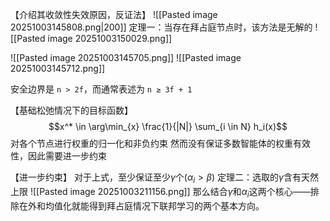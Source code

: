【介绍其收敛性失效原因，反证法】
![[Pasted image 20251003145808.png|200]]
定理一：当存在拜占庭节点时，该方法是无解的
![[Pasted image 20251003150029.png]]

![[Pasted image 20251003145705.png]]
![[Pasted image 20251003145712.png]]

安全边界是 `n > 2f`，而通常表述为 `n ≥ 3f + 1`

【基础松弛情况下的目标函数】
$$x^* \in \arg\min_{x} \frac{1}{|N|} \sum_{i \in N} h_i(x)$$
对各个节点进行权重的归一化和非负约束
然而没有保证多数智能体的权重有效性，因此需要进一步约束

【进一步约束】
对于上式，至少保证至少$\gamma$个$(\alpha_i>\beta)$
定理二：选取的$\gamma$含有天然上限
![[Pasted image 20251003211156.png]]
那么结合$\gamma$和$\alpha_i$这两个核心——排除在外和均值化就能得到拜占庭情况下联邦学习的两个基本方向。